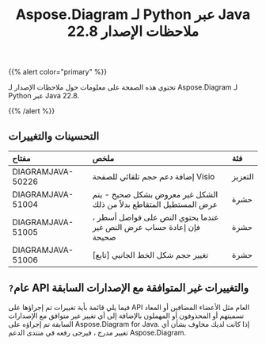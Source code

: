 ﻿---
title: Aspose.Diagram لـ Python عبر Java 22.8 ملاحظات الإصدار
type: docs
weight: 20
url: /ar/java/aspose-diagram-for-python-via-java-22-8-release-notes/
---
{{% alert color="primary" %}}

تحتوي هذه الصفحة على معلومات حول ملاحظات الإصدار لـ Aspose.Diagram لـ Python عبر Java 22.8.

{{% /alert %}}
## **التحسينات والتغييرات**  ##

|**مفتاح**|**ملخص**|**فئة**|
|:- |:- |:- |
|DIAGRAMJAVA-50226|إضافة دعم حجم تلقائي للصفحة Visio|التعزيز|
|DIAGRAMJAVA-51004|الشكل غير معروض بشكل صحيح - يتم عرض المستطيل المتقاطع بدلاً من ذلك|حشرة|
|DIAGRAMJAVA-51005|عندما يحتوي النص على فواصل أسطر ، فإن إعادة حساب عرض النص غير صحيحة|حشرة|
|DIAGRAMJAVA-51006|تغيير حجم شكل الخط الجانبي [تابع]|حشرة|

## `?`**عام API والتغييرات غير المتوافقة مع الإصدارات السابقة**
فيما يلي قائمة بأية تغييرات تم إجراؤها على API العام مثل الأعضاء المضافين أو المعاد تسميتهم أو المحذوفون أو المهملون بالإضافة إلى أي تغيير غير متوافق مع الإصدارات السابقة تم إجراؤه على Aspose.Diagram for Java. إذا كانت لديك مخاوف بشأن أي تغيير مدرج ، فيرجى رفعه في منتدى الدعم Aspose.Diagram.

